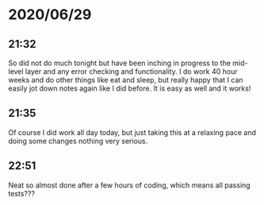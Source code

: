 # 2020/06/29

## 21:32

So did not do much tonight but have been inching in progress to the mid-level
layer and any error checking and functionality. I do work 40 hour weeks and do other things like eat and sleep, but really happy that I can easily jot down
notes again like I did before. It is easy as well and it works!

## 21:35

Of course I did work all day today, but just taking this at a relaxing pace and doing some changes nothing very serious.

## 22:51

Neat so almost done after a few hours of coding, which means all passing tests???